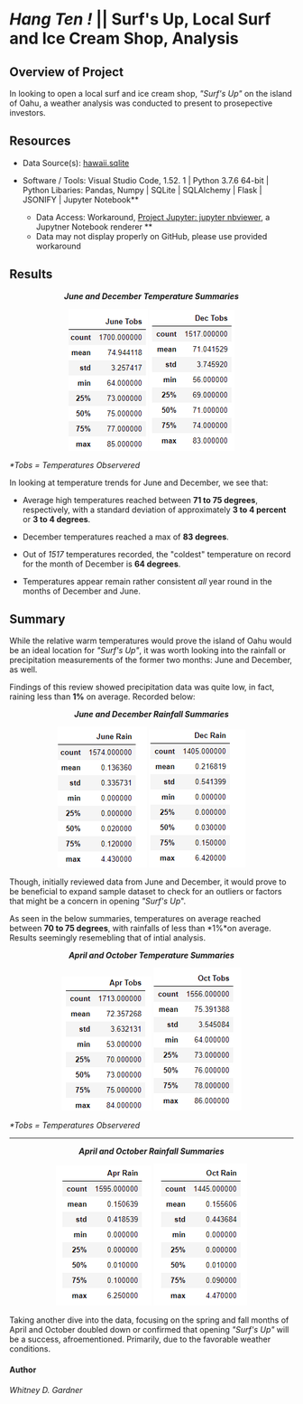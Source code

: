 # _Hang Ten !_ || Surf's Up, Local Surf and Ice Cream Shop, Analysis


## Overview of Project 

In looking to open a local surf and ice cream shop, _"Surf's Up"_ on the island of Oahu, a weather analysis was conducted to present to prosepective investors. 

## Resources

* Data Source(s): [hawaii.sqlite](hawaii.sqlite)

* Software / Tools: Visual Studio Code, 1.52. 1 | Python 3.7.6 64-bit  | Python Libaries: Pandas, Numpy | SQLite | SQLAlchemy | Flask | JSONIFY | Jupyter Notebook** 

    * Data Access: Workaround, [Project Jupyter: jupyter nbviewer](https://nbviewer.jupyter.org/), a Jupytner Notebook renderer **
     * Data may not display properly on GitHub, please use provided workaround

   

## Results

 <p align="center">
  <i><b> June and December Temperature Summaries</b></i> 

<p align="center">
<img src="resources/june_temps_summary.png"/> <img src="resources/dec_temps_summary.png"/>

 _*Tobs = Temperatures Observered_

In looking at temperature trends for June and December, we see that:
*   Average high temperatures reached between **71 to 75 degrees**, respectively, with a standard deviation of approximately **3 to 4 percent** or **3 to 4 degrees**. 

* December temperatures reached a max of **83 degrees**.

* Out of _1517_ temperatures recorded, the "coldest" temperature on record for the month of December is **64 degrees**. 

* Temperatures appear remain rather consistent _all_ year round in the months of December and June.  

## Summary

While the relative warm temperatures would prove the island of Oahu would be an ideal location for _"Surf's Up"_, it was worth looking into the rainfall or precipitation measurements of the former two months: June and December, as well. 

Findings of this review showed precipitation data was quite low, in fact, raining less than **1%** on average. Recorded below: 

<p align="center">
  <i><b> June and December Rainfall Summaries</b></i> 

<p align="center">
  <img src="resources/june_rain_summary.png"/>  <img src="resources/dec_rain_summary.png"/>

Though, initially reviewed data from June and December, it would prove to be beneficial to expand sample dataset to check for an outliers or factors that might be a concern in opening _"Surf's Up_".

As seen in the below summaries, temperatures on average reached between **70 to 75 degrees**, with rainfalls of less than *1%*on average.  Results seemingly resemebling that of intial analysis. 

  <p align="center">
  <i><b> April and October Temperature Summaries</b></i> 

<p align="center">
  <img src="resources/apr_temps_summary.png" />   <img src="resources/oct_temps_summary.png"/>
    
   _*Tobs = Temperatures Observered_

---
   
  <p align="center">
  <i><b> April and October Rainfall Summaries</b></i> 

<p align="center">
  <img src="resources/apr_rain_summary.png"/>  <img src="resources/oct_rain_summary.png"/>

Taking another dive into the data, focusing on the spring and fall months of April and October doubled down or confirmed that opening _"Surf's Up"_ will be a success, afroementioned.  Primarily, due to the favorable weather conditions. 


#### Author
_Whitney D. Gardner_